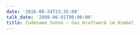 ```yaml
---
date: '2016-08-24T23:35:00'
talk_date: '2008-06-01T00:00:00'
title: Codename Sonne – Das Kraftwerk im Himmel
---
```

